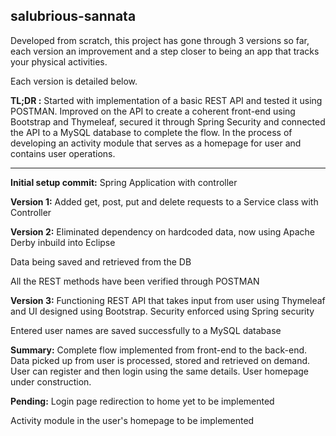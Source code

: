 ## salubrious-sannata

Developed from scratch, this project has gone through 3 versions so far, each version an improvement and a step closer to being an app that tracks your physical activities. 

Each version is detailed below. 

**TL;DR :** Started with implementation of a basic REST API and tested it using POSTMAN. Improved on the API to create a coherent front-end using Bootstrap and Thymeleaf, secured it through Spring Security and connected the API to a MySQL database to complete the flow. In the process of developing an activity module that serves as a homepage for user and contains user operations.

--------------------------------

**Initial setup commit:** Spring Application with controller

**Version 1:** Added get, post, put and delete requests to a Service class with Controller


**Version 2:** Eliminated dependency on hardcoded data, now using Apache Derby inbuild into Eclipse

Data being saved and retrieved from the DB

All the REST methods have been verified through POSTMAN


**Version 3:** Functioning REST API that takes input from user using Thymeleaf and UI designed using Bootstrap. Security enforced using Spring security

Entered user names are saved successfully to a MySQL database


**Summary:** Complete flow implemented from front-end to the back-end. Data picked up from user is processed, stored and retrieved on demand. User can register and then login using the same details. User homepage under construction.


**Pending:** Login page redirection to home yet to be implemented

Activity module in the user's homepage to be implemented
